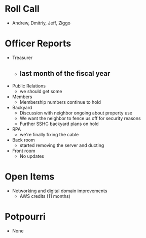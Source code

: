 Roll Call
=========
- Andrew, Dmitriy, Jeff, Ziggo
  
Officer Reports
===============
- Treasurer
  - last month of the fiscal year
    - 
- Public Relations
  - we should get some
- Members
  - Membership numbers continue to hold
- Backyard
  - Discussion with neighbor ongoing about property use
  - We want the neighbor to fence us off for security reasons
  - Further SSHC backyard plans on hold
- RPA
   - we're finally fixing the cable
- Back room
  - started removing the server and ducting
- Front room
  - No updates

Open Items
==========
- Networking and digital domain improvements
  - AWS credits (11 months)

  
Potpourri
=========
- None
